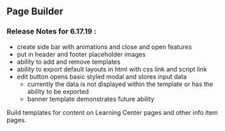 ## Page Builder

### Release Notes for 6.17.19 : 
* create side bar with animations and close and open features
* put in header and footer placeholder images 
* ability to add and remove templates
* ability to export default layouts in html with css link and script link
* edit button opens basic styled modal and stores input data
  * currently the data is not displayed within the template or has the ability to be exported
  * banner template demonstrates future ability
  


Build templates for content on Learning Center pages and other info item pages.